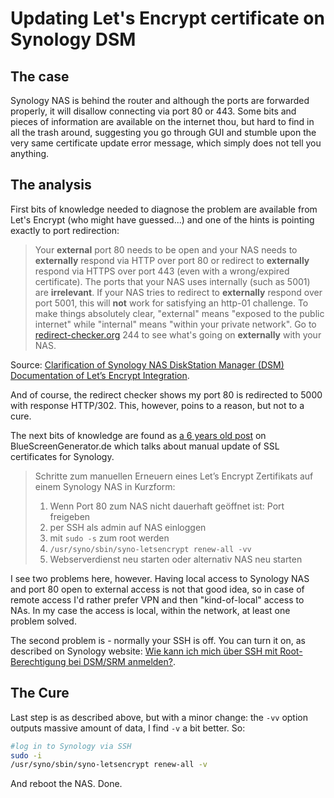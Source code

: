 # Updating Let's Encrypt certificate on Synology DSM

## The case

Synology NAS is behind the router and although the ports are forwarded properly, it will disallow connecting via port 80 or 443. Some bits and pieces of information are available on the internet thou, but hard to find in all the trash around, suggesting you go through GUI and stumble upon the very same certificate update error message, which simply does not tell you anything.

## The analysis

First bits of knowledge needed to diagnose the problem are available from Let's Encrypt (who might have guessed...) and one of the hints is pointing exactly to port redirection:

> Your **external** port 80 needs to be open and your NAS needs to **externally** respond via HTTP over port 80 or redirect to **externally** respond via HTTPS over port 443 (even with a wrong/expired certificate). The ports that your NAS uses internally (such as 5001) are **irrelevant**. If your NAS tries to redirect to **externally** respond over port 5001, this will **not** work for satisfying an http-01 challenge. To make things absolutely clear, "external" means "exposed to the public internet" while "internal" means "within your private network". Go to [redirect-checker.org](//redirect-checker.org) 244 to see what's going on **externally** with your NAS.

Source: [Clarification of Synology NAS DiskStation Manager (DSM) Documentation of Let’s Encrypt Integration](https://community.letsencrypt.org/t/clarification-of-synology-nas-diskstation-manager-dsm-documentation-of-lets-encrypt-integration/142511).

And of course, the redirect checker shows my port 80 is redirected to 5000 with response HTTP/302. This, however, poins to a reason, but not to a cure.

The next bits of knowledge are found as [a 6 years old post](https://bluescreengenerator.de/blog/synology-let%27s-encrypt-zertifikat-manuell-erneuern) on BlueScreenGenerator.de which talks about manual update of SSL certificates for Synology. 

> Schritte zum manuellen Erneuern eines Let’s Encrypt Zertifikats auf einem Synology NAS in Kurzform:
>
>  1. Wenn Port 80 zum NAS nicht dauerhaft geöffnet ist: Port freigeben
>  2. per SSH als admin auf NAS einloggen
>  3. mit `sudo -s` zum root werden
>  4. `/usr/syno/sbin/syno-letsencrypt renew-all -vv`
>  5. Webserverdienst neu starten oder alternativ NAS neu starten

I see two problems here, however. Having local access to Synology NAS and port 80 open to external access is not that good idea, so in case of remote access I'd rather prefer VPN and then "kind-of-local" access to NAs. In my case the access is local, within the network, at least one problem solved.

The second problem is - normally your SSH is off. You can turn it on, as described on Synology website: [Wie kann ich mich über SSH mit Root-Berechtigung bei DSM/SRM anmelden?](https://kb.synology.com/de-de/DSM/tutorial/How_to_login_to_DSM_with_root_permission_via_SSH_Telnet).

## The Cure

Last step is as described above, but with a minor change: the `-vv` option outputs massive amount of data, I find `-v` a bit better. So:

```bash
#log in to Synology via SSH
sudo -i
/usr/syno/sbin/syno-letsencrypt renew-all -v
```

And reboot the NAS. Done.